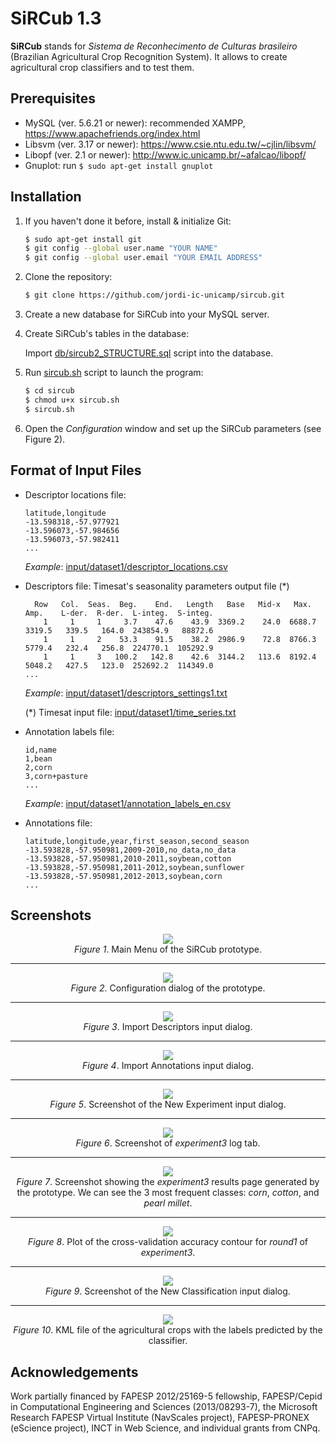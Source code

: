 # SiRCub 1.3

**SiRCub** stands for *Sistema de Reconhecimento de Culturas brasileiro* (Brazilian Agricultural Crop Recognition System).
It allows to create agricultural crop classifiers and to test them.

## Prerequisites

* MySQL (ver. 5.6.21 or newer): recommended XAMPP, https://www.apachefriends.org/index.html
* Libsvm (ver. 3.17 or newer): https://www.csie.ntu.edu.tw/~cjlin/libsvm/
* Libopf (ver. 2.1 or newer): http://www.ic.unicamp.br/~afalcao/libopf/
* Gnuplot: run `$ sudo apt-get install gnuplot`

## Installation

1. If you haven't done it before, install & initialize Git:

   ```bash
   $ sudo apt-get install git
   $ git config --global user.name "YOUR NAME"
   $ git config --global user.email "YOUR EMAIL ADDRESS"
   ```

2. Clone the repository:

   ```bash
   $ git clone https://github.com/jordi-ic-unicamp/sircub.git
   ```

3. Create a new database for SiRCub into your MySQL server.

4. Create SiRCub's tables in the database:

   Import [db/sircub2_STRUCTURE.sql](db/sircub2_STRUCTURE.sql) script into the database.

5. Run [sircub.sh](sircub.sh) script to launch the program:

   ```bash
   $ cd sircub
   $ chmod u+x sircub.sh
   $ sircub.sh
   ```

6. Open the *Configuration* window and set up the SiRCub parameters (see Figure 2).

## Format of Input Files

* Descriptor locations file:

   ```
   latitude,longitude
   -13.598318,-57.977921
   -13.596073,-57.984656
   -13.596073,-57.982411
   ...
   ```

   *Example*: [input/dataset1/descriptor_locations.csv](input/dataset1/descriptor_locations.csv)

* Descriptors file: Timesat's seasonality parameters output file (*)

   ```
     Row   Col.  Seas.  Beg.    End.   Length   Base   Mid-x   Max.    Amp.    L-der.  R-der.  L-integ.  S-integ. 
       1     1     1     3.7    47.6    43.9  3369.2    24.0  6688.7  3319.5   339.5   164.0  243854.9   88872.6 
       1     1     2    53.3    91.5    38.2  2986.9    72.8  8766.3  5779.4   232.4   256.8  224770.1  105292.9 
       1     1     3   100.2   142.8    42.6  3144.2   113.6  8192.4  5048.2   427.5   123.0  252692.2  114349.0 
   ...
   ```

   *Example*: [input/dataset1/descriptors_settings1.txt](input/dataset1/descriptors_settings1.txt)

   (*) Timesat input file: [input/dataset1/time_series.txt](input/dataset1/time_series.txt)

* Annotation labels file:

   ```
   id,name
   1,bean
   2,corn
   3,corn+pasture
   ...
   ```

   *Example*: [input/dataset1/annotation_labels_en.csv](input/dataset1/annotation_labels_en.csv)

* Annotations file:

   ```
   latitude,longitude,year,first_season,second_season
   -13.593828,-57.950981,2009-2010,no_data,no_data
   -13.593828,-57.950981,2010-2011,soybean,cotton
   -13.593828,-57.950981,2011-2012,soybean,sunflower
   -13.593828,-57.950981,2012-2013,soybean,corn
   ...
   ```

## Screenshots

<p align="center">
<img src="https://raw.githubusercontent.com/jordi-ic-unicamp/sircub/master/fig/screenshots/main_menu.png" />
<br />
<i>Figure 1</i>. Main Menu of the SiRCub prototype.
</p>

---

<p align="center">
<img src="https://raw.githubusercontent.com/jordi-ic-unicamp/sircub/master/fig/screenshots/configuration.png" />
<br />
<i>Figure 2</i>. Configuration dialog of the prototype.
</p>

---

<p align="center">
<img src="https://raw.githubusercontent.com/jordi-ic-unicamp/sircub/master/fig/screenshots/import_descriptors.png" />
<br />
<i>Figure 3</i>. Import Descriptors input dialog.
</p>

---

<p align="center">
<img src="https://raw.githubusercontent.com/jordi-ic-unicamp/sircub/master/fig/screenshots/import_annotations.png" />
<br />
<i>Figure 4</i>. Import Annotations input dialog.
</p>

---

<p align="center">
<img src="https://raw.githubusercontent.com/jordi-ic-unicamp/sircub/master/fig/screenshots/new_experiment.png" />
<br />
<i>Figure 5</i>. Screenshot of the New Experiment input dialog.
</p>

---

<p align="center">
<img src="https://raw.githubusercontent.com/jordi-ic-unicamp/sircub/master/fig/screenshots/log_tab.png" />
<br />
<i>Figure 6</i>. Screenshot of <i>experiment3</i> log tab.
</p>

---

<p align="center">
<img src="https://raw.githubusercontent.com/jordi-ic-unicamp/sircub/master/fig/screenshots/results_tab.png" />
<br />
<i>Figure 7</i>. Screenshot showing the <i>experiment3</i> results page generated by the prototype.
We can see the 3 most frequent classes: <i>corn</i>, <i>cotton</i>, and <i>pearl millet</i>.
</p>

---

<p align="center">
<img src="https://raw.githubusercontent.com/jordi-ic-unicamp/sircub/master/fig/training_txt_scale_margins.png" />
<br />
<i>Figure 8</i>. Plot of the cross-validation accuracy contour for <i>round1</i> of <i>experiment3</i>.
</p>

---

<p align="center">
<img src="https://raw.githubusercontent.com/jordi-ic-unicamp/sircub/master/fig/screenshots/new_classification.png" />
<br />
<i>Figure 9</i>. Screenshot of the New Classification input dialog.
</p>

---

<p align="center">
<img src="https://raw.githubusercontent.com/jordi-ic-unicamp/sircub/master/fig/predict_kml_autocropped.png" />
<br />
<i>Figure 10</i>. KML file of the agricultural crops with the labels predicted by the classifier.
</p>

## Acknowledgements

Work partially financed by FAPESP 2012/25169-5 fellowship, FAPESP/Cepid in Computational Engineering and Sciences (2013/08293-7), the Microsoft Research FAPESP Virtual Institute (NavScales project), FAPESP-PRONEX (eScience project), INCT in Web Science, and individual grants from CNPq.

